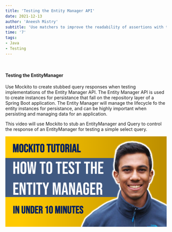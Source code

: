 ```yaml
---
title: 'Testing the Entity Manager API'
date: 2021-12-13
author: 'Aneesh Mistry'
subtitle: 'Use matchers to improve the readability of assertions with the assertJ library'
time: '7'
tags:
- Java
- Testing
---
```


<br>
<h4>Testing the EntityManager</h4>
<p>

Use Mockito to create stubbed query responses when testing implementations of the Entity Manager API. 
The Entity Manager API is used to create instances for persistance that fall on the repository layer of a Spring Boot application. 
The Entity Manager will manage the lifecycle fo the entity instances for persistance, and can be highly important when persisting and managing data for an application.

This video will use Mockito to stub an EntityManager and Query to control the response of an EntityManager for testing a simple select query.

[![YouTube video link](../images/082_entityManager.jpg)](https://youtu.be/daHupokH4us )
</p>
